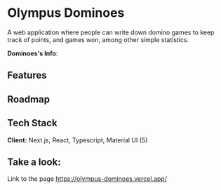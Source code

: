 # Olympus Dominoes

A web application where people can write down domino games to keep track of points, and games won, among other simple statistics.

**Dominoes's Info**:

## Features

## Roadmap

## Tech Stack

**Client:** Next.js, React, Typescript, Material UI (5)

## Take a look:

Link to the page https://olympus-dominoes.vercel.app/
